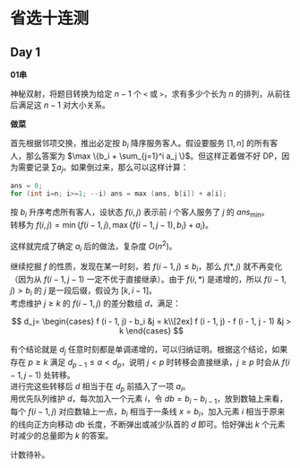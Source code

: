 # 省选十连测

## Day 1

**01串**

神秘双射，将题目转换为给定 $n - 1$ 个 `<` 或 `>`，求有多少个长为 $n$ 的排列，从前往后满足这 $n-1$ 对大小关系。

**做菜**

首先根据邻项交换，推出必定按 $b_i$ 降序服务客人。假设要服务 $[1, n]$ 的所有客人，那么答案为 $\max \{b_i + \sum_{j=1}^i a_j \}$。但这样正着做不好 DP，因为需要记录 $\sum a_j$。如果倒过来，那么可以这样计算：

```cpp
ans = 0;
for (int i=n; i>=1; --i) ans = max (ans, b[i]) + a[i];
```

按 $b_i$ 升序考虑所有客人，设状态 $f (i, j)$ 表示前 $i$ 个客人服务了 $j$ 的 $ans_{\min}$。  
转移为 $f (i, j) = \min \{ f (i - 1, j), \max \{f (i - 1, j - 1), b_i\} + a_i \}$。

这样就完成了确定 $a_i$ 后的做法，复杂度 $O(n ^ 2)$。

继续挖掘 $f$ 的性质，发现在某一时刻，若 $f (i - 1, j) \leq b_i$，那么 $f (*, j)$ 就不再变化（因为从 $f (i - 1, j -1)$ 一定不优于直接继承）。由于 $f (i, *)$ 是递增的，所以 $f (i - 1, j) > b_i$ 的 $j$ 是一段后缀，假设为 $[k, i - 1]$。  
考虑维护 $j \geq k$ 的 $f (i - 1, j)$ 的差分数组 $d$，满足：

$$
d_j=
\begin{cases}
f (i - 1, j) - b_i &j = k\\[2ex]
f (i - 1, j) - f (i - 1, j - 1) &j > k
\end{cases}
$$

有个结论就是 $d_j$ 任意时刻都是单调递增的，可以归纳证明。根据这个结论，如果存在 $p \geq k$ 满足 $d_{p - 1} \leq a < d_{p}$，说明 $j < p$ 时转移会直接继承，$j \geq p$ 时会从 $f (i - 1, j - 1)$ 处转移。  
进行完这些转移后 $d$ 相当于在 $d_p$ 前插入了一项 $a_i$。  
用优先队列维护 $d$，每次加入一个元素 $i$，令 $db = b_i - b_{i-1}$，放到数轴上来看，每个 $f (i - 1, j)$ 对应数轴上一点，$b_i$ 相当于一条线 $x = b_i$，加入元素 $i$ 相当于原来的线向正方向移动 $db$ 长度，不断弹出或减少队首的 $d$ 即可。恰好弹出 $k$ 个元素时减少的总量即为 $k$ 的答案。

计数待补。